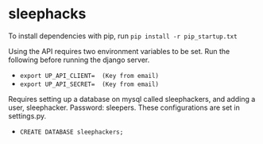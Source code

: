 sleephacks
==========

To install dependencies with pip, run 
`pip install -r pip_startup.txt`

Using the API requires two environment variables to be set.
Run the following before running the django server.

- `export UP_API_CLIENT=  (Key from email)`
- `export UP_API_SECRET=  (Key from email)`

Requires setting up a database on mysql called sleephackers, and adding a user, sleephacker.  Password: sleepers.  These configurations are set in settings.py.

- `CREATE DATABASE sleephackers;`

